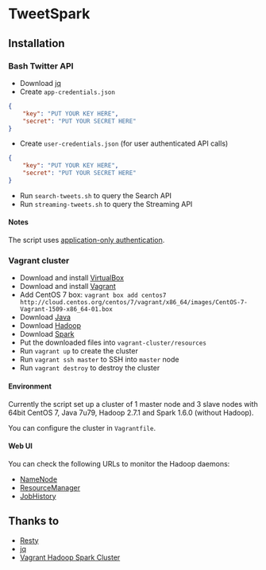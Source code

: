 # TweetSpark

## Installation

### Bash Twitter API
- Download [jq](https://stedolan.github.io/jq/download/)
- Create `app-credentials.json`
```JSON
{
    "key": "PUT YOUR KEY HERE",
    "secret": "PUT YOUR SECRET HERE"
}
```
- Create `user-credentials.json` (for user authenticated API calls)
```JSON
{
    "key": "PUT YOUR KEY HERE",
    "secret": "PUT YOUR SECRET HERE"
}
```
- Run `search-tweets.sh` to query the Search API
- Run `streaming-tweets.sh` to query the Streaming API

#### Notes
The script uses [application-only authentication](https://dev.twitter.com/oauth/application-only).

### Vagrant cluster
- Download and install [VirtualBox](https://www.virtualbox.org/wiki/Downloads)
- Download and install [Vagrant](https://www.vagrantup.com/downloads.html)
- Add CentOS 7 box: `vagrant box add centos7 http://cloud.centos.org/centos/7/vagrant/x86_64/images/CentOS-7-Vagrant-1509-x86_64-01.box`
- Download [Java](http://www.oracle.com/technetwork/java/javase/downloads/index.html)
- Download [Hadoop](http://hadoop.apache.org/releases.html)
- Download [Spark](http://spark.apache.org/downloads.html)
- Put the downloaded files into `vagrant-cluster/resources`
- Run `vagrant up` to create the cluster
- Run `vagrant ssh master` to SSH into `master` node
- Run `vagrant destroy` to destroy the cluster

#### Environment
Currently the script set up a cluster of 1 master node and 3 slave nodes with 64bit CentOS 7, Java 7u79, Hadoop 2.7.1 and Spark 1.6.0 (without Hadoop).

You can configure the cluster in `Vagrantfile`.

#### Web UI
You can check the following URLs to monitor the Hadoop daemons:
- [NameNode](http://10.211.55.100:50070/dfshealth.html)
- [ResourceManager](http://10.211.55.100:8088/cluster)
- [JobHistory](http://10.211.55.100:19888/jobhistory)

## Thanks to
- [Resty](http://github.com/micha/resty)
- [jq](https://stedolan.github.io/jq/)
- [Vagrant Hadoop Spark Cluster](https://github.com/dnafrance/vagrant-hadoop-spark-cluster)

